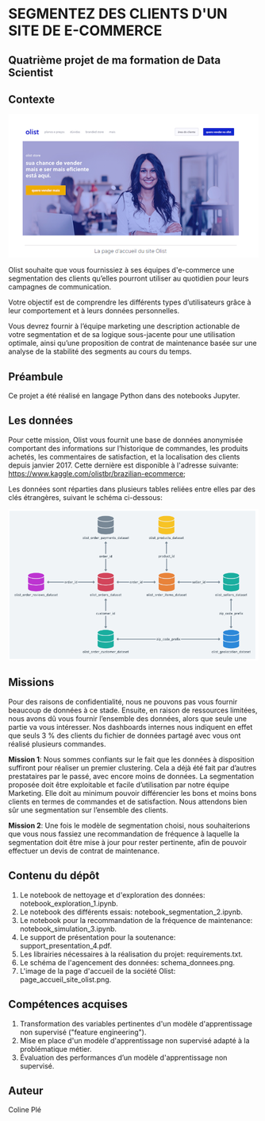 # SEGMENTEZ DES CLIENTS D'UN SITE DE E-COMMERCE

## Quatrième projet de ma formation de Data Scientist

## Contexte

<p align="center">
  <img src="page_accueil_site_olist.png" alt="Texte alternatif">
</p>

Olist souhaite que vous fournissiez à ses équipes d'e-commerce une segmentation des clients qu’elles pourront utiliser au quotidien pour leurs campagnes de communication.

Votre objectif est de comprendre les différents types d’utilisateurs grâce à leur comportement et à leurs données personnelles.

Vous devrez fournir à l’équipe marketing une description actionable de votre segmentation et de sa logique sous-jacente pour une utilisation optimale, ainsi qu’une proposition de contrat de maintenance basée sur une analyse de la stabilité des segments au cours du temps.

## Préambule
Ce projet a été réalisé en langage Python dans des notebooks Jupyter.

## Les données
Pour cette mission, Olist vous fournit une base de données anonymisée comportant des informations sur l’historique de commandes, les produits achetés, les commentaires de satisfaction, et la localisation des clients depuis janvier 2017. Cette dernière est disponible à l'adresse suivante: https://www.kaggle.com/olistbr/brazilian-ecommerce;

Les données sont réparties dans plusieurs tables reliées entre elles par des clés étrangères, suivant le schéma ci-dessous:

<p align="center">
  <img src="schema_donnees.png" alt="Texte alternatif">
</p>

## Missions
Pour des raisons de confidentialité, nous ne pouvons pas vous fournir beaucoup de données à ce stade. Ensuite, en raison de ressources limitées, nous avons dû vous fournir l’ensemble des données, alors que seule une partie va vous intéresser. Nos dashboards internes nous indiquent en effet que seuls 3 % des clients du fichier de données partagé avec vous ont réalisé plusieurs commandes.

**Mission 1**: Nous sommes confiants sur le fait que les données à disposition suffiront pour réaliser un premier clustering. Cela a déjà été fait par d’autres prestataires par le passé, avec encore moins de données. La segmentation proposée doit être exploitable et facile d’utilisation par notre équipe Marketing. Elle doit au minimum pouvoir différencier les bons et moins bons clients en termes de commandes et de satisfaction. Nous attendons bien sûr une segmentation sur l’ensemble des clients.

**Mission 2**: Une fois le modèle de segmentation choisi, nous souhaiterions  que vous nous fassiez une recommandation de fréquence à laquelle la segmentation doit être mise à jour pour rester pertinente, afin de pouvoir effectuer un devis de contrat de maintenance.

## Contenu du dépôt
1. Le notebook de nettoyage et d'exploration des données: notebook_exploration_1.ipynb.
2. Le notebook des différents essais: notebook_segmentation_2.ipynb.
3. Le notebook pour la recommandation de la fréquence de maintenance: notebook_simulation_3.ipynb.
4. Le support de présentation pour la soutenance: support_presentation_4.pdf.
5. Les librairies nécessaires à la réalisation du projet: requirements.txt.
6. Le schéma de l'agencement des données: schema_donnees.png.
7. L'image de la page d'accueil de la société Olist: page_accueil_site_olist.png.

## Compétences acquises
1. Transformation des variables pertinentes d'un modèle d'apprentissage non supervisé ("feature engineering").
2. Mise en place d'un modèle d'apprentissage non supervisé adapté à la problématique métier.
3. Évaluation des performances d’un modèle d'apprentissage non supervisé.

## Auteur
Coline Plé
